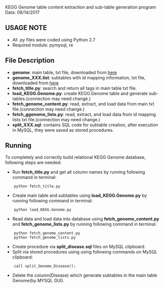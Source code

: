 KEGG Genome table content extraction and sub-table generation program
Data: 08/14/2017

USAGE NOTE
-----
- All .py files were coded using Python 2.7
- Required module: pymysql, re

File Description
-----
- **genome**: main table, txt file, downloaded from [here](http://www.kegg.jp/kegg/download/)
- **genome_XXX.list**: subtables with id mapping information, txt file, downloaded from [here](http://www.kegg.jp/kegg/download/)
- **fetch_title.py**: search and return all tags in main table txt file.
- **load_KEGG.Genome.py**: create KEGG.Genome table and generate sub-tables.(connection may need change.)
- **fetch_genome_content.py**: read, extract, and load data from main txt file.(connection may need change.)
- **fetch_ggenome_lists.py**: read, extract, and load data from id mapping lists txt file.(connection may need change.)
- **split_XXX.sql**: contains SQL code for subtable creation, after execution in MySQL, they were saved as stored procedures. 

Running
-----
To completely and correctly build relational KEGG Genome database, following steps are needed:

- Run **fetch_title.py** and get all column names by running following command in terminal:
```
	python fetch_title.py
```
- Create main table and subtables using **load_KEGG.Genome.py** by running following command in terminal: 
```
	python load_KEGG.Genome.py
```
- Read data and load data into database using **fetch_genome_content.py** and **fetch_genome_lists.py** by running following command in terminal:
```
	python fetch_genome_content.py
	python fetch_genome_lists.py  
```
- Create procedure via **split_disease.sql** files on MySQL clipboard.
- Split via stored procedures using using following commands on MySQL clipboard:
```
	call split_Genome_Disease();
```	
- Delete the column(Disease) which generate subtables in the main table Genome(by MYSQL GUI).